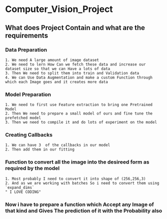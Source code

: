 # Computer_Vision_Project
## What does Project Contain and what are the requirements 
### Data Preparation
    1. We need A large amount of image dataset
    2. We need to lern How Can we fetch these data and increase our dataset size so that we can Have a lots of data
    3. Then We need to split them into train and Validation data
    4. We can Use Data Augmentation and make a custom Function through which each Image goes and it creates more data
### Model Preparation
    1. We need to first use Feature extraction to bring one Pretrained Model
    2. Then We need to prepare a small model of ours and fine tune the prefetched model 
    3. Then we need to compile it and do lots of experiment on the model
### Creating Callbacks 
    1. We can have 3  of the callbacks in our model
    2. Then add them in our fitting
### Function to convert all the image into the desireed form as required by the model
    1. Most probably I need to convert it into shape of (256,256,3)
    2. And as we are working with batches So i need to convert them using `expand_dims`
    " I LOVE CODING" 
### Now i have to prepare a function which Accept any Image of that kind and Gives The prediction of it with the Probability also
